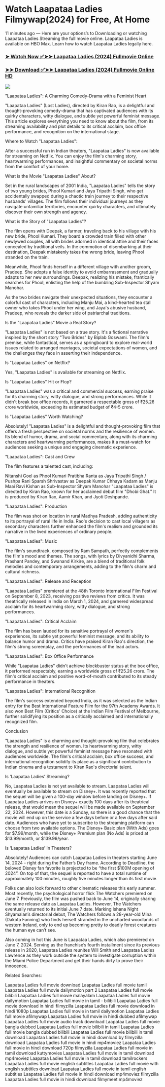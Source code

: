 # Watch Laapataa Ladies Filmywap(2024) for Free, At Home

11 minutes ago — Here are your options’s to Downloading or watching Laapataa Ladies Streaming the full movie online. Laapataa Ladies is available on HBO Max. Learn how to watch Laapataa Ladies legally here.


### [➤ Watch Now ✅➤➤ Laapataa Ladies (2024) Fullmovie Online](https://hindidubbedfreeonline.blogspot.com/2024/10/laapataa-ladies-showtime-2024.html)

### [➤➤ Download ✅➤➤ Laapataa Ladies (2024) Fullmovie Online HD](https://hindidubbedfreeonline.blogspot.com/2024/10/laapataa-ladies-showtime-2024.html)

<p dir="auto"><a href="https://hindidubbedfreeonline.blogspot.com/2024/10/laapataa-ladies-showtime-2024.html" title="PLAY NOW" rel="nofollow"><img src="https://i.imgur.com/jhNGoEt.gif" style="max-width: 100%;"></a></p>

"Laapataa Ladies": A Charming Comedy-Drama with a Feminist Heart

"Laapataa Ladies" (Lost Ladies), directed by Kiran Rao, is a delightful and thought-provoking comedy-drama that has captivated audiences with its quirky characters, witty dialogue, and subtle yet powerful feminist message. This article explores everything you need to know about the film, from its streaming availability and plot details to its critical acclaim, box office performance, and recognition on the international stage.

Where to Watch "Laapataa Ladies":

After a successful run in Indian theaters, "Laapataa Ladies" is now available for streaming on Netflix. You can enjoy the film's charming story, heartwarming performances, and insightful commentary on societal norms from the comfort of your home.

What is the Movie "Laapataa Ladies" About?

Set in the rural landscapes of 2001 India, "Laapataa Ladies" tells the story of two young brides, Phool Kumari and Jaya Tripathi Singh, who get accidentally swapped during a chaotic train journey to their respective husbands' villages. The film follows their individual journeys as they navigate unfamiliar territories, encounter quirky characters, and ultimately discover their own strength and agency.

What is the Story of "Laapataa Ladies"?

The film opens with Deepak, a farmer, traveling back to his village with his new bride, Phool Kumari. They board a crowded train filled with other newlywed couples, all with brides adorned in identical attire and their faces concealed by traditional veils. In the commotion of disembarking at their destination, Deepak mistakenly takes the wrong bride, leaving Phool stranded on the train.

Meanwhile, Phool finds herself in a different village with another groom, Pradeep. She adopts a false identity to avoid embarrassment and gradually adapts to her new surroundings. Deepak, realizing his mistake, frantically searches for Phool, enlisting the help of the bumbling Sub-Inspector Shyam Manohar.

As the two brides navigate their unexpected situations, they encounter a colorful cast of characters, including Manju Mai, a kind-hearted tea stall owner who takes Phool under her wing, and Jaya's abusive husband, Pradeep, who reveals the darker side of patriarchal traditions.

Is the "Laapataa Ladies" Movie a Real Story?

"Laapataa Ladies" is not based on a true story. It's a fictional narrative inspired by the short story "Two Brides" by Biplab Goswami. The film's premise, while fantastical, serves as a springboard to explore real-world issues related to arranged marriages, societal expectations of women, and the challenges they face in asserting their independence.

Is "Laapataa Ladies" on Netflix?

Yes, "Laapataa Ladies" is available for streaming on Netflix.

Is "Laapataa Ladies" Hit or Flop?

"Laapataa Ladies" was a critical and commercial success, earning praise for its charming story, witty dialogue, and strong performances. While it didn't break box office records, it garnered a respectable gross of ₹25.26 crore worldwide, exceeding its estimated budget of ₹4-5 crore.

Is "Laapataa Ladies" Worth Watching?

Absolutely! "Laapataa Ladies" is a delightful and thought-provoking film that offers a fresh perspective on societal norms and the resilience of women. Its blend of humor, drama, and social commentary, along with its charming characters and heartwarming performances, makes it a must-watch for audiences seeking a unique and engaging cinematic experience.

"Laapataa Ladies": Cast and Crew

The film features a talented cast, including:

Nitanshi Goel as Phool Kumari
Pratibha Ranta as Jaya Tripathi Singh / Pushpa Rani
Sparsh Shrivastav as Deepak Kumar
Chhaya Kadam as Manju Maai
Ravi Kishan as Sub-Inspector Shyam Manohar
"Laapataa Ladies" is directed by Kiran Rao, known for her acclaimed debut film "Dhobi Ghat." It is produced by Kiran Rao, Aamir Khan, and Jyoti Deshpande.

"Laapataa Ladies": Production

The film was shot on location in rural Madhya Pradesh, adding authenticity to its portrayal of rural life in India. Rao's decision to cast local villagers as secondary characters further enhanced the film's realism and grounded its narrative in the lived experiences of ordinary people.

"Laapataa Ladies": Music

The film's soundtrack, composed by Ram Sampath, perfectly complements the film's mood and themes. The songs, with lyrics by Divyanidhi Sharma, Prashant Pandey, and Swanand Kirkire, are a blend of traditional folk melodies and contemporary arrangements, adding to the film's charm and cultural richness.

"Laapataa Ladies": Release and Reception

"Laapataa Ladies" premiered at the 48th Toronto International Film Festival on September 8, 2023, receiving positive reviews from critics. It was theatrically released in India on March 1, 2024, and garnered widespread acclaim for its heartwarming story, witty dialogue, and strong performances.

"Laapataa Ladies": Critical Acclaim

The film has been lauded for its sensitive portrayal of women's experiences, its subtle yet powerful feminist message, and its ability to balance humor and drama. Critics have praised Kiran Rao's direction, the film's strong screenplay, and the performances of the lead actors.

"Laapataa Ladies": Box Office Performance

While "Laapataa Ladies" didn't achieve blockbuster status at the box office, it performed respectably, earning a worldwide gross of ₹25.26 crore. The film's critical acclaim and positive word-of-mouth contributed to its steady performance in theaters.

"Laapataa Ladies": International Recognition

The film's success extended beyond India, as it was selected as the Indian entry for the Best International Feature Film for the 97th Academy Awards. It also won Best Film (Critics' Choice) at the Indian Film Festival of Melbourne, further solidifying its position as a critically acclaimed and internationally recognized film.

Conclusion

"Laapataa Ladies" is a charming and thought-provoking film that celebrates the strength and resilience of women. Its heartwarming story, witty dialogue, and subtle yet powerful feminist message have resonated with audiences worldwide. The film's critical acclaim, box office success, and international recognition solidify its place as a significant contribution to Indian cinema and a testament to Kiran Rao's directorial talent.


Is ‘Laapataa Ladies’ Streaming?

No, Laapataa Ladies is not yet available to stream. Laapataa Ladies will eventually be available to stream on Disney+. It was recently reported that the sequel will be given a 100-day window before landing on Disney+. If Laapataa Ladies arrives on Disney+ exactly 100 days after its theatrical release, that would mean the sequel will be made available on September 22, 2024. However, this date is a Sunday, so there is a good chance that the movie will end up on the service a few days before or a few days after said date. Audiences who have yet to subscribe to the streaming platform can choose from two available options. The Disney+ Basic plan (With Ads) goes for $7.99/month, while the Disney+ Premium plan (No Ads) is priced at $13.99/month, or $139.99/year.

Is ‘Laapataa Ladies’ In Theaters?

Absolutely! Audiences can catch Laapataa Ladies in theaters starting June 14, 2024 - right during the Father’s Day frame. According to Deadline, the beloved Disney fan favorite is projected to be “the first $100M opening of 2024”. On top of that, the sequel is reported to have a total runtime of approximately 100 minutes, roughly five minutes longer than its first movie.

Folks can also look forward to other cinematic releases this early summer. Most recently, the psychological horror flick The Watchers premiered on June 7. Previously, the film was pushed back to June 14, originally sharing the same release date as Laapataa Ladies. However, The Watchers eventually returned to its initial June 7 date. Marking Ishana Night Shyamalan’s directorial debut, The Watchers follows a 28-year-old Mina (Dakota Fanning) who finds herself stranded in the uncharted woodlands of western Ireland, only to end up becoming pretty to deadly forest creatures the human eye can’t see.

Also coming in hot this June is Laapataa Ladies, which also premiered on June 7, 2024. Serving as the franchise’s fourth installment since its previous release in 2020, Laapataa Ladies reunites Will Smith and Laapataa Ladies Lawrence as they work outside the system to investigate corruption within the Miami Police Department and get their hands dirty to prove their innocence.


Related Searches:

Laapataa Ladies full movie download
Laapataa Ladies full movie tamil
Laapataa Ladies full movie dailymotion part 2
Laapataa Ladies full movie bilibili
Laapataa Ladies full movie malayalam
Laapataa Ladies full movie dailymotion
Laapataa Ladies full movie in tamil - bilibili
Laapataa Ladies full movie download in hindi filmyzilla
Laapataa Ladies full movie download in hindi 1080p
Laapataa Ladies full movie in tamil dailymotion
Laapataa Ladies full movie afilmywap
Laapataa Ladies full movie in hindi dubbed afilmywap
Laapataa Ladies full movie audio track download
Laapataa Ladies full movie bangla dubbed
Laapataa Ladies full movie bilibili in tamil
Laapataa Ladies full movie bangla dubbed bilibili
Laapataa Ladies full movie bilibili in tamil download
Laapataa Ladies full movie in hindi download by filmyzilla
download Laapataa Ladies full movie in hindi mp4moviez
Laapataa Ladies full movie in hindi download 720p filmyzilla
Laapataa Ladies full movie in tamil download kuttymovies
Laapataa Ladies full movie in tamil download mp4moviez
Laapataa Ladies full movie in tamil download tamilrockers
Laapataa Ladies full movie english subtitles
Laapataa Ladies full movie with english subtitles download
Laapataa Ladies full movie in tamil english subtitles
Laapataa Ladies full movie in hindi download mp4moviez filmyzilla
Laapataa Ladies full movie in hindi download filmymeet mp4moviez
